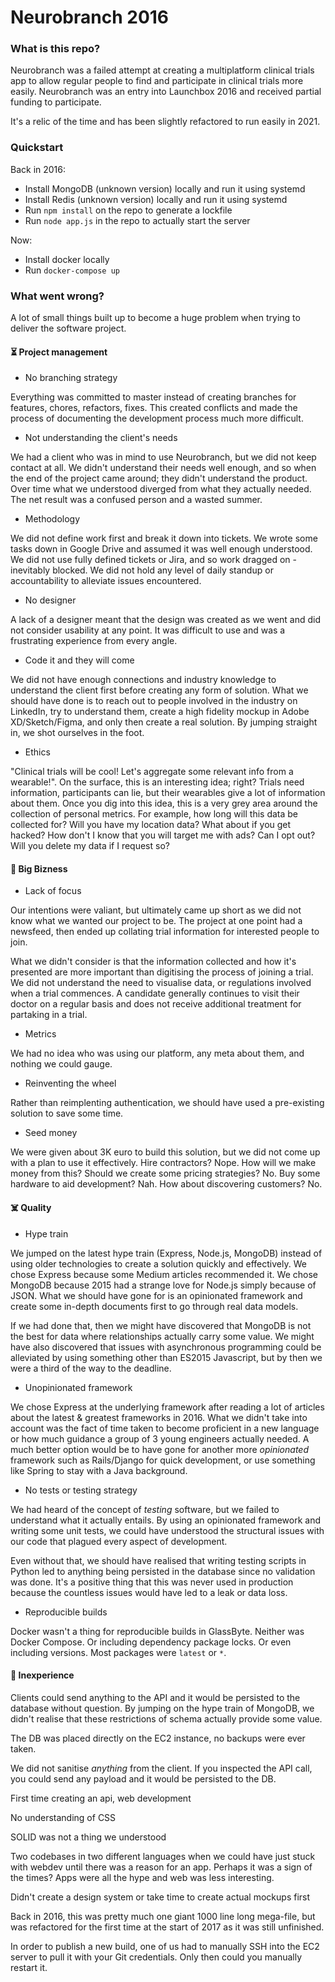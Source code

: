 # Neurobranch 2016

### What is this repo?

Neurobranch was a failed attempt at creating a multiplatform clinical trials app to allow regular people to find and participate in clinical trials more easily. Neurobranch was an entry into Launchbox 2016 and received partial funding to participate.

It's a relic of the time and has been slightly refactored to run easily in 2021.

### Quickstart

Back in 2016:
- Install MongoDB (unknown version) locally and run it using systemd
- Install Redis (unknown version) locally and run it using systemd
- Run `npm install` on the repo to generate a lockfile
- Run `node app.js` in the repo to actually start the server

Now:
- Install docker locally
- Run `docker-compose up`

### What went wrong?

A lot of small things built up to become a huge problem when trying to deliver the software project.

#### :hourglass_flowing_sand:  Project management

- No branching strategy

Everything was committed to master instead of creating branches for features, chores, refactors, fixes.
This created conflicts and made the process of documenting the development process much more difficult.

- Not understanding the client's needs

We had a client who was in mind to use Neurobranch, but we did not keep contact at all.
We didn't understand their needs well enough, and so when the end of the project came around; they didn't understand the product.
Over time what we understood diverged from what they actually needed.
The net result was a confused person and a wasted summer.

- Methodology

We did not define work first and break it down into tickets.
We wrote some tasks down in Google Drive and assumed it was well enough understood.
We did not use fully defined tickets or Jira, and so work dragged on - inevitably blocked.
We did not hold any level of daily standup or accountability to alleviate issues encountered.

- No designer

A lack of a designer meant that the design was created as we went and did not consider usability at any point.
It was difficult to use and was a frustrating experience from every angle.
  
- Code it and they will come

We did not have enough connections and industry knowledge to understand the client first before creating any form of solution.
What we should have done is to reach out to people involved in the industry on LinkedIn, try to understand them, create a high fidelity mockup in Adobe XD/Sketch/Figma, and only then create a real solution.
By jumping straight in, we shot ourselves in the foot.

- Ethics

"Clinical trials will be cool! Let's aggregate some relevant info from a wearable!". On the surface, this is an interesting idea; right?
Trials need information, participants can lie, but their wearables give a lot of information about them.
Once you dig into this idea, this is a very grey area around the collection of personal metrics.
For example, how long will this data be collected for?
Will you have my location data?
What about if you get hacked?
How don't I know that you will target me with ads?
Can I opt out?
Will you delete my data if I request so?

#### :money_mouth_face: Big Bizness

- Lack of focus

Our intentions were valiant, but ultimately came up short as we did not know what we wanted our project to be.
The project at one point had a newsfeed, then ended up collating trial information for interested people to join.

What we didn't consider is that the information collected and how it's presented are more important than digitising the process of joining a trial.
We did not understand the need to visualise data, or regulations involved when a trial commences.
A candidate generally continues to visit their doctor on a regular basis and does not receive additional treatment for partaking in a trial.

- Metrics

We had no idea who was using our platform, any meta about them, and nothing we could gauge.

- Reinventing the wheel
  
Rather than reimplenting authentication, we should have used a pre-existing solution to save some time.

- Seed money

We were given about 3K euro to build this solution, but we did not come up with a plan to use it effectively.
Hire contractors? Nope.
How will we make money from this? Should we create some pricing strategies? No.
Buy some hardware to aid development? Nah.
How about discovering customers? No.

#### :skull_and_crossbones: Quality

- Hype train

We jumped on the latest hype train (Express, Node.js, MongoDB) instead of using older technologies to create a solution quickly and effectively. 
We chose Express because some Medium articles recommended it. 
We chose MongoDB because 2015 had a strange love for Node.js simply because of JSON.
What we should have gone for is an opinionated framework and create some in-depth documents first to go through real data models.

If we had done that, then we might have discovered that MongoDB is not the best for data where relationships actually carry some value. 
We might have also discovered that issues with asynchronous programming could be alleviated by using something other than ES2015 Javascript, but by then we were a third of the way to the deadline.

- Unopinionated framework

We chose Express at the underlying framework after reading a lot of articles about the latest & greatest frameworks in 2016. 
What we didn't take into account was the fact of time taken to become proficient in a new language or how much guidance a group of 3 young engineers actually needed. 
A much better option would be to have gone for another more _opinionated_ framework such as Rails/Django for quick development, or use something like Spring to stay with a Java background.

- No tests or testing strategy

We had heard of the concept of _testing_ software, but we failed to understand what it actually entails.
By using an opinionated framework and writing some unit tests, we could have understood the structural issues with our code that plagued every aspect of development.

Even without that, we should have realised that writing testing scripts in Python led to anything being persisted in the database since no validation was done.
It's a positive thing that this was never used in production because the countless issues would have led to a leak or data loss.

- Reproducible builds

Docker wasn't a thing for reproducible builds in GlassByte.
Neither was Docker Compose.
Or including dependency package locks.
Or even including versions.
Most packages were `latest` or `*`.

#### :baby: Inexperience

Clients could send anything to the API and it would be persisted to the database without question.
By jumping on the hype train of MongoDB, we didn't realise that these restrictions of schema actually provide some value.

The DB was placed directly on the EC2 instance, no backups were ever taken.

We did not sanitise _anything_ from the client. If you inspected the API call, you could send any payload and it would be persisted to the DB.

First time creating an api, web development

No understanding of CSS

SOLID was not a thing we understood

Two codebases in two different languages when we could have just stuck with webdev until there was a reason for an app.
Perhaps it was a sign of the times? Apps were all the hype and web was less interesting.

Didn't create a design system or take time to create actual mockups first

Back in 2016, this was pretty much one giant 1000 line long mega-file, but was refactored for the first time at the start of 2017 as it was still unfinished.

In order to publish a new build, one of us had to manually SSH into the EC2 server to pull it with your Git credentials.
Only then could you manually restart it.
